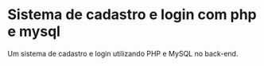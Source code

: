 # Sistema de cadastro e login com php e mysql
 Um sistema de cadastro e login utilizando PHP e MySQL no back-end.
